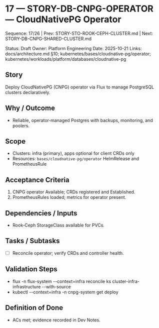 # 17 — STORY-DB-CNPG-OPERATOR — CloudNativePG Operator

Sequence: 17/26 | Prev: STORY-STO-ROOK-CEPH-CLUSTER.md | Next: STORY-DB-CNPG-SHARED-CLUSTER.md

Status: Draft
Owner: Platform Engineering
Date: 2025-10-21
Links: docs/architecture.md §10; kubernetes/bases/cloudnative-pg/operator; kubernetes/workloads/platform/databases/cloudnative-pg

## Story
Deploy CloudNativePG (CNPG) operator via Flux to manage PostgreSQL clusters declaratively.

## Why / Outcome
- Reliable, operator‑managed Postgres with backups, monitoring, and poolers.

## Scope
- Clusters: infra (primary), apps optional for client CRDs only
- Resources: `bases/cloudnative-pg/operator` HelmRelease and PrometheusRule

## Acceptance Criteria
1) CNPG operator Available; CRDs registered and Established.
2) PrometheusRules loaded; metrics for operator present.

## Dependencies / Inputs
- Rook‑Ceph StorageClass available for PVCs.

## Tasks / Subtasks
- [ ] Reconcile operator; verify CRDs and controller health.

## Validation Steps
- flux -n flux-system --context=infra reconcile ks cluster-infra-infrastructure --with-source
- kubectl --context=infra -n cnpg-system get deploy

## Definition of Done
- ACs met; evidence recorded in Dev Notes.
